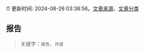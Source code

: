 :alarm_clock: 更新时间: 2024-08-26 03:38:56。[文章来源](/README.md)、[文章分类](/TAGS.md)

## 报告


> 关键字：`报告`、`月报`



